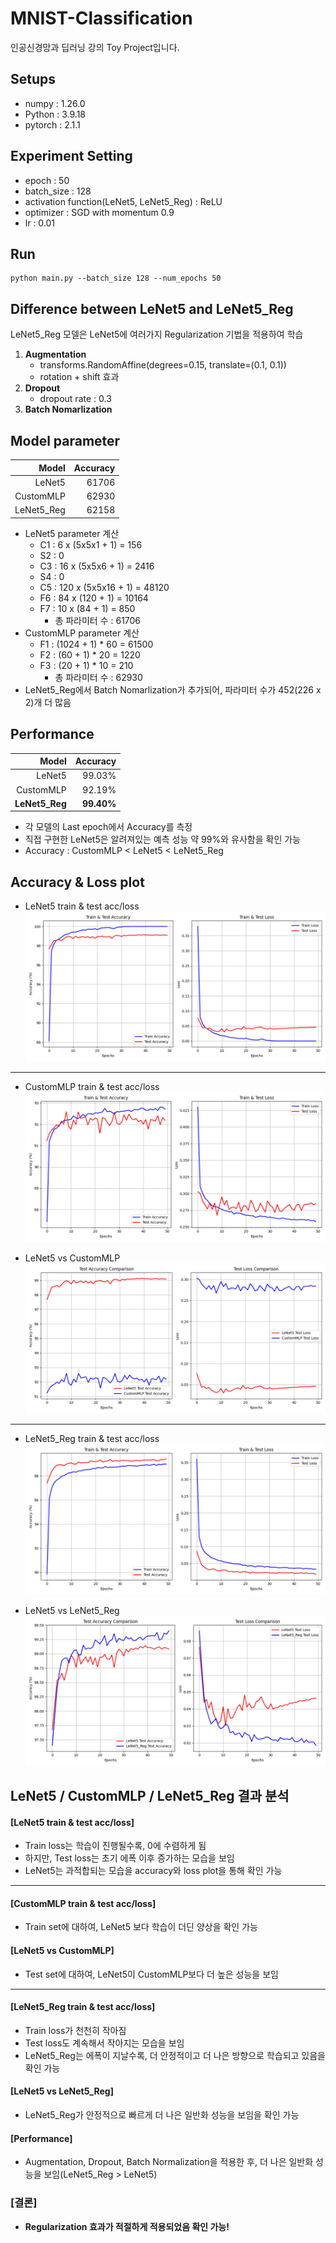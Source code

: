 # MNIST-Classification
인공신경망과 딥러닝 강의 Toy Project입니다.

## Setups
- numpy : 1.26.0
- Python : 3.9.18
- pytorch : 2.1.1

## Experiment Setting
- epoch : 50
- batch_size : 128
- activation function(LeNet5, LeNet5_Reg) : ReLU
- optimizer : SGD with momentum 0.9
- lr : 0.01 

## Run

```
python main.py --batch_size 128 --num_epochs 50
```

## Difference between LeNet5 and LeNet5_Reg
LeNet5_Reg 모델은 LeNet5에 여러가지 Regularization 기법을 적용하여 학습

1. **Augmentation**
    - transforms.RandomAffine(degrees=0.15, translate=(0.1, 0.1))
    - rotation + shift 효과
2. **Dropout**
    - dropout rate : 0.3
3. **Batch Nomarlization**

## Model parameter
| Model | Accuracy  |
| ---------------: | -----: |
| LeNet5    | 61706 |
| CustomMLP  | 62930 |
| LeNet5_Reg  | 62158 |

- LeNet5 parameter 계산
    - C1 : 6 x (5x5x1 + 1) = 156
    - S2 : 0
    - C3 : 16 x (5x5x6 + 1) = 2416
    - S4 : 0
    - C5 : 120 x (5x5x16 + 1) = 48120
    - F6 : 84 x (120 + 1) = 10164
    - F7 : 10 x (84 + 1) = 850
        - 총 파라미터 수 : 61706
- CustomMLP parameter 계산
    - F1 : (1024 + 1) * 60 = 61500
    - F2 : (60 + 1) * 20 = 1220
    - F3 : (20 + 1) * 10 = 210
        - 총 파라미터 수 : 62930
- LeNet5_Reg에서 Batch Nomarlization가 추가되어, 파라미터 수가 452(226 x 2)개 더 많음

## Performance
| Model | Accuracy  |
| ---------------: | -----: |
| LeNet5    | 99.03% |
| CustomMLP  | 92.19% |
| **LeNet5_Reg**    | **99.40%** |

- 각 모델의 Last epoch에서 Accuracy를 측정
- 직접 구현한 LeNet5은 알려져있는 예측 성능 약 99%와 유사함을 확인 가능
- Accuracy : CustomMLP < LeNet5 < LeNet5_Reg

## Accuracy & Loss plot
- LeNet5 train & test acc/loss
![LeNet5_train_test_plot](https://github.com/BBongjun/MNIST-Classification/blob/main/plot/LeNet5_train_test_plot.png)

-------------------------------------------------
- CustomMLP train & test acc/loss
![custom_train_test_plot](https://github.com/BBongjun/MNIST-Classification/blob/main/plot/MLP_train_test_plot.png) 

- LeNet5 vs CustomMLP 
![custom_train_test_plot](https://github.com/BBongjun/MNIST-Classification/blob/main/plot/MLP_test_performance_comparison.png)

--------------------------------------------------
- LeNet5_Reg train & test acc/loss
![LeNet5_Reg_train_test_plot](https://github.com/BBongjun/MNIST-Classification/blob/main/plot/LeNet5_Reg_train_test_plot.png)

- LeNet5 vs LeNet5_Reg 
![custom_train_test_plot](https://github.com/BBongjun/MNIST-Classification/blob/main/plot/LeNet5_Reg_test_performance_comparison.png)

## LeNet5 / CustomMLP / LeNet5_Reg 결과 분석
#### [LeNet5 train & test acc/loss] 
- Train loss는 학습이 진행될수록, 0에 수렴하게 됨
- 하지만, Test loss는 초기 에폭 이후 증가하는 모습을 보임
- LeNet5는 과적합되는 모습을 accuracy와 loss plot을 통해 확인 가능

----------------------------------------

#### [CustomMLP train & test acc/loss]
- Train set에 대하여, LeNet5 보다 학습이 더딘 양상을 확인 가능

#### [LeNet5 vs CustomMLP] 
- Test set에 대하여, LeNet5이 CustomMLP보다 더 높은 성능을 보임

-----------------------------------------
#### [LeNet5_Reg train & test acc/loss] 
- Train loss가 천천히 작아짐
- Test loss도 계속해서 작아지는 모습을 보임
- LeNet5_Reg는 에폭이 지날수록, 더 안정적이고 더 나은 방향으로 학습되고 있음을 확인 가능

#### [LeNet5 vs LeNet5_Reg] 
- LeNet5_Reg가 안정적으로 빠르게 더 나은 일반화 성능을 보임을 확인 가능

#### [Performance]
- Augmentation, Dropout, Batch Normalization을 적용한 후, 더 나은 일반화 성능을 보임(LeNet5_Reg > LeNet5)

### [결론]
- **Regularization 효과가 적절하게 적용되었음 확인 가능!**
